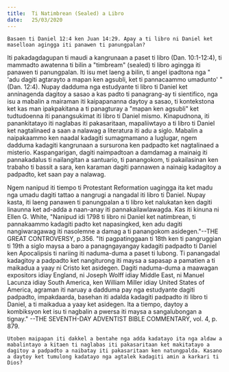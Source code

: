 ```yaml
---
title:  Ti Natimbrean (Sealed) a Libro
date:   25/03/2020
---
```


`Basaen ti Daniel 12:4 ken Juan 14:29. Apay a ti libro ni Daniel ket maselloan agingga iti panawen ti panungpalan?`

Iti pakadagdagupan ti maudi a kangrunaan a paset ti libro (Dan. 10:1-12:4), ti mammadto awatenna ti bilin a "timbream" (sealed) ti libro agingga iti panawen ti panungpalan. Iti isu met laeng a bilin, ti angel ipadtona nga " 'adu dagiti agtarayto a mapan ken agsubli, ket ti pannacaammo umadunto' " (Dan. 12:4). Nupay dadduma nga estudyante ti libro ti Daniel ket anninagenda dagitoy a sasao a kas padto ti panagrang-ay ti sientifico, nga isu a mabalin a mairaman iti kaipapananna daytoy a sasao, ti kontekstona ket kas man ipakpakitana a ti panagturay a "mapan ken agsubli" ket tudtudoenna iti panangsukimat iti libro ti Daniel mismo. Kinapudnona, iti panankitatayo iti naglabas iti pakasaritaan, mapaliiwtayo a ti libro ti Daniel ket nagtalinaed a saan a nalawag a literatura iti adu a siglo. Mabalin a naipakaammo ken naadal kadagiti sumagmamano a luglugar, ngem dadduma kadagiti kangrunaan a sursurona ken padpadto ket nagtalinaed a misterio. Kaspangarigan, dagiti naimpadtoan a damdamag a mainaig iti pannakadalus ti nailangitan a santuario, ti panangokom, ti pakailasinan ken trabaho ti bassit a sara, ken karaman dagiti pannawen a nainaig kadagitoy a padpadto, ket saan pay a nalawag.

Ngem nanipud iti tiempo ti Protestant Reformation uagingga ita ket madu nga umadu dagiti tattao a nangrugi a nangadal iti libro ti Daniel. Nupay kasta, iti laeng panawen ti panungpalan a ti libro ket nalukatan ken dagiti linaunna ket ad-adda a naan-anay iti pannakailawlawagda. Kas iti kinuna ni Ellen G. White, "Nanipud idi 1798 ti libro ni Daniel ket natimbrean, ti pannakaammo kadagiti padto ket napasingked, ken adu dagiti nangiwaragawag iti nasolemne a damag a ti panangokom asidegen."--THE GREAT CONTROVERSY, p.356. "Iti pagpatinggaan ti 18th ken ti pangruggian ti 19th a siglo maysa a baro a panagngayangay kadagiti padpadto ti Daniel ken Apocalipsis ti nariing iti naduma-duma a paset ti lubong. Ti panangadal kadagitoy a padpadto ket nangiturong iti maysa a sapasap a pamatien a ti maikadua a yaay ni Cristo ket asidegen. Dagiti naduma-duma a maawagan expositors idiay England, ni Joseph Wolff idiay Middle East, ni Manuel Lacunza idiay South America, ken William Miller idiay United States of America, agraman iti naruay a dadduma pay nga estudyante dagiti padpadto, impakdaarda, basehan iti adalda kadagiti padpadto iti libro ti Daniel, a ti maikadua a yaay ket asidegen. Ita a tiempo, daytoy a kombiksyon ket isu ti nagbalin a pwersa iti maysa a sangalubongan a tignay." --THE SEVENTH-DAY ADVENTIST BIBLE COMMENTARY, vol. 4, p. 879.

`Utoben maipapan iti dakkel a bentahe nga adda kadatayo ita nga aldaw a mabalintayo a kitaen ti naglabas iti pakasaritaan ket makitatayo a dagitoy a padpadto a naibatay iti pakasaritaan ken natungpalda. Kasano a daytoy ket tumulong kadatayo nga agtalek kadagiti amin a karkari ti Dios?`